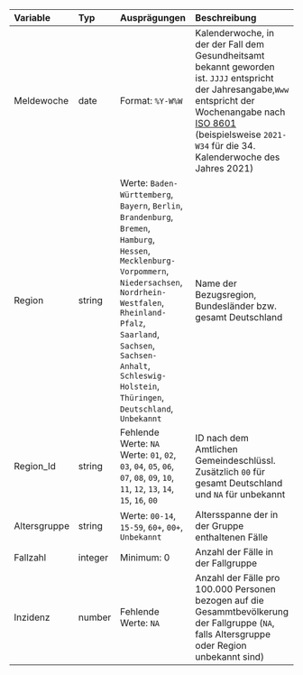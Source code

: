 | Variable     | Typ     | Ausprägungen                                                                                                                                                                                                                                                                              | Beschreibung                                                                                                                                                                                                                                                               |
|:-------------|:--------|:------------------------------------------------------------------------------------------------------------------------------------------------------------------------------------------------------------------------------------------------------------------------------------------|:---------------------------------------------------------------------------------------------------------------------------------------------------------------------------------------------------------------------------------------------------------------------------|
| Meldewoche   | date    | Format: `%Y-W%W`                                                                                                                                                                                                                                                                          | Kalenderwoche, in der der Fall dem Gesundheitsamt bekannt geworden ist. `JJJJ` entspricht der Jahresangabe,`Www` entspricht der Wochenangabe nach [ISO 8601](https://de.wikipedia.org/wiki/ISO_8601) (beispielsweise `2021-W34` für die 34. Kalenderwoche des Jahres 2021) |
| Region       | string  | Werte: `Baden-Württemberg`, `Bayern`, `Berlin`, `Brandenburg`, `Bremen`, `Hamburg`, `Hessen`, `Mecklenburg-Vorpommern`, `Niedersachsen`, `Nordrhein-Westfalen`, `Rheinland-Pfalz`, `Saarland`, `Sachsen`, `Sachsen-Anhalt`, `Schleswig-Holstein`, `Thüringen`, `Deutschland`, `Unbekannt` | Name der Bezugsregion, Bundesländer bzw. gesamt Deutschland                                                                                                                                                                                                                |
| Region_Id    | string  | Fehlende Werte: `NA`<br>Werte: `01`, `02`, `03`, `04`, `05`, `06`, `07`, `08`, `09`, `10`, `11`, `12`, `13`, `14`, `15`, `16`, `00`                                                                                                                                                       | ID nach dem Amtlichen Gemeindeschlüssl. Zusätzlich `00` für gesamt Deutschland und `NA` für unbekannt                                                                                                                                                                      |
| Altersgruppe | string  | Werte: `00-14`, `15-59`, `60+`, `00+`, `Unbekannt`                                                                                                                                                                                                                                        | Altersspanne der in der Gruppe enthaltenen Fälle                                                                                                                                                                                                                           |
| Fallzahl     | integer | Minimum: 0                                                                                                                                                                                                                                                                                | Anzahl der Fälle in der Fallgruppe                                                                                                                                                                                                                                         |
| Inzidenz     | number  | Fehlende Werte: `NA`<br>                                                                                                                                                                                                                                                                  | Anzahl der Fälle pro 100.000 Personen bezogen auf die Gesammtbevölkerung der Fallgruppe (`NA`, falls Altersgruppe oder Region unbekannt sind)                                                                                                                              |